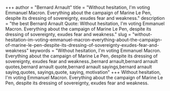 +++
author = "Bernard Arnault"
title = "Without hesitation, I'm voting Emmanuel Macron. Everything about the campaign of Marine Le Pen, despite its dressing of sovereignty, exudes fear and weakness."
description = "the best Bernard Arnault Quote: Without hesitation, I'm voting Emmanuel Macron. Everything about the campaign of Marine Le Pen, despite its dressing of sovereignty, exudes fear and weakness."
slug = "without-hesitation-im-voting-emmanuel-macron-everything-about-the-campaign-of-marine-le-pen-despite-its-dressing-of-sovereignty-exudes-fear-and-weakness"
keywords = "Without hesitation, I'm voting Emmanuel Macron. Everything about the campaign of Marine Le Pen, despite its dressing of sovereignty, exudes fear and weakness.,bernard arnault,bernard arnault quotes,bernard arnault quote,bernard arnault sayings,bernard arnault saying,quotes, sayings,quote, saying, motivation"
+++
Without hesitation, I'm voting Emmanuel Macron. Everything about the campaign of Marine Le Pen, despite its dressing of sovereignty, exudes fear and weakness.

